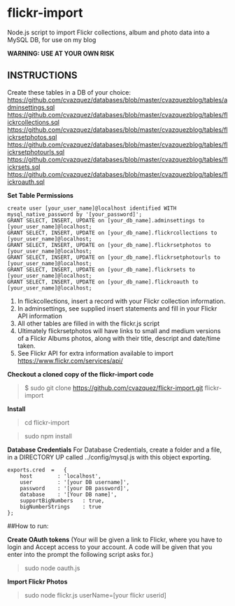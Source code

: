 # flickr-import
Node.js script to import Flickr collections, album and photo data into a MySQL DB, for use on my blog

**WARNING: USE AT YOUR OWN RISK**

INSTRUCTIONS
------------

Create these tables in a DB of your choice:
https://github.com/cvazquez/databases/blob/master/cvazquezblog/tables/adminsettings.sql
https://github.com/cvazquez/databases/blob/master/cvazquezblog/tables/flickrcollections.sql
https://github.com/cvazquez/databases/blob/master/cvazquezblog/tables/flickrsetphotos.sql
https://github.com/cvazquez/databases/blob/master/cvazquezblog/tables/flickrsetphotourls.sql
https://github.com/cvazquez/databases/blob/master/cvazquezblog/tables/flickrsets.sql
https://github.com/cvazquez/databases/blob/master/cvazquezblog/tables/flickroauth.sql

**Set Table Permissions**
```
create user [your_user_name]@localhost identified WITH mysql_native_password by '[your_password]';
GRANT SELECT, INSERT, UPDATE on [your_db_name].adminsettings to [your_user_name]@localhost;
GRANT SELECT, INSERT, UPDATE on [your_db_name].flickrcollections to [your_user_name]@localhost;
GRANT SELECT, INSERT, UPDATE on [your_db_name].flickrsetphotos to [your_user_name]@localhost;
GRANT SELECT, INSERT, UPDATE on [your_db_name].flickrsetphotourls to [your_user_name]@localhost;
GRANT SELECT, INSERT, UPDATE on [your_db_name].flickrsets to [your_user_name]@localhost;
GRANT SELECT, INSERT, UPDATE on [your_db_name].flickroauth to [your_user_name]@localhost;
```

1. In flickcollections, insert a record with your Flickr collection information.
2. In adminsettings, see supplied insert statements and fill in your Flickr API information
3. All other tables are filled in with the flickr.js script
4. Ultimately flickrsetphotos will have links to small and medium versions of a Flickr Albums photos, along with their title, descript and date/time taken. 
5. See Flickr API for extra information available to import https://www.flickr.com/services/api/


**Checkout a cloned copy of the flickr-import code**
> $ sudo git clone https://github.com/cvazquez/flickr-import.git flickr-import


**Install**
> cd flickr-import

> sudo npm install


**Database Credentials**
For Database Credentials, create a folder and a file, in a DIRECTORY UP called ../config/mysql.js
with this object exporting.

```
exports.cred  =   {
    host        : 'localhost',
    user        : '[your DB username]',
    password    : '[your DB password]',
	database    : '[Your DB name]',
	supportBigNumbers	: true,
	bigNumberStrings	: true
};
```


##How to run:

**Create OAuth tokens**
(Your will be given a link to Flickr, where you have to login and Accept access to your account. A code will be given that you enter into the prompt the following script asks for.)
> sudo node oauth.js

**Import Flickr Photos**
> sudo node flickr.js userName=[your flickr userid]

